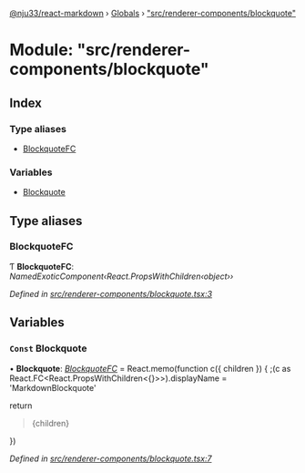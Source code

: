 [@nju33/react-markdown](../README.md) › [Globals](../globals.md) › ["src/renderer-components/blockquote"](_src_renderer_components_blockquote_.md)

# Module: "src/renderer-components/blockquote"

## Index

### Type aliases

* [BlockquoteFC](_src_renderer_components_blockquote_.md#blockquotefc)

### Variables

* [Blockquote](_src_renderer_components_blockquote_.md#const-blockquote)

## Type aliases

###  BlockquoteFC

Ƭ **BlockquoteFC**: *NamedExoticComponent‹React.PropsWithChildren‹object››*

*Defined in [src/renderer-components/blockquote.tsx:3](https://github.com/nju33/react-markdown/blob/5327386/src/renderer-components/blockquote.tsx#L3)*

## Variables

### `Const` Blockquote

• **Blockquote**: *[BlockquoteFC](_src_renderer_components_blockquote_.md#blockquotefc)* = React.memo(function c({ children }) {
  ;(c as React.FC<React.PropsWithChildren<{}>>).displayName =
    'MarkdownBlockquote'

  return <blockquote className="md__blockquote">{children}</blockquote>
})

*Defined in [src/renderer-components/blockquote.tsx:7](https://github.com/nju33/react-markdown/blob/5327386/src/renderer-components/blockquote.tsx#L7)*
